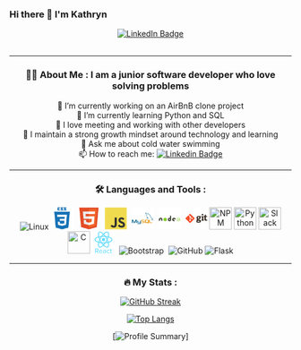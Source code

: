 ### Hi there 👋 I'm Kathryn

<div id="header" align="center">
  <!-- <img src="header.png" /> -->
  <div id="badges">
  <a href="https://www.linkedin.com/in/kathryn-kelly-7b10b3243/">
    <img src="https://img.shields.io/badge/LinkedIn-blue?style=for-the-badge&logo=linkedin&logoColor=white" alt="LinkedIn Badge"/>
  </a>
</div>
<img src="https://komarev.com/ghpvc/?username=Kathryn8&style=flat-square&color=blue" alt=""/>


---

### :woman_technologist: About Me : I am a junior software developer who love solving problems
🔭 I’m currently working on an AirBnB clone project\
🌱 I’m currently learning Python and SQL\
👯 I love meeting and working with other developers\
🤔 I maintain a strong growth mindset around technology and learning\
💬 Ask me about cold water swimming\
📫 How to reach me: [![Linkedin Badge](https://img.shields.io/badge/-Kathryn-blue?style=flat&logo=Linkedin&logoColor=white)](https://www.linkedin.com/in/kathryn-kelly-7b10b3243/)

---

### :hammer_and_wrench: Languages and Tools :
<div>
  <img src="https://cdn.jsdelivr.net/gh/devicons/devicon/icons/linux/linux-original.svg" title="Linux" alt="Linux" width="40" height="40"/>
  <img src="https://github.com/devicons/devicon/blob/master/icons/css3/css3-plain-wordmark.svg"  title="CSS3" alt="CSS" width="40" height="40"/>&nbsp;
  <img src="https://github.com/devicons/devicon/blob/master/icons/html5/html5-original.svg" title="HTML5" alt="HTML" width="40" height="40"/>&nbsp;
  <img src="https://github.com/devicons/devicon/blob/master/icons/javascript/javascript-original.svg" title="JavaScript" alt="JavaScript" width="40" height="40"/>&nbsp;
  <img src="https://github.com/devicons/devicon/blob/master/icons/mysql/mysql-original-wordmark.svg" title="MySQL"  alt="MySQL" width="40" height="40"/>&nbsp;
  <img src="https://github.com/devicons/devicon/blob/master/icons/nodejs/nodejs-original-wordmark.svg" title="NodeJS" alt="NodeJS" width="40" height="40"/>&nbsp;
  <img src="https://github.com/devicons/devicon/blob/master/icons/git/git-original-wordmark.svg" title="Git" **alt="Git" width="40" height="40"/>
  <img src="https://cdn.jsdelivr.net/gh/devicons/devicon/icons/npm/npm-original-wordmark.svg" title="NPM" **alt="NPM i" width="40" height="40"/> 
  <img src="https://cdn.jsdelivr.net/gh/devicons/devicon/icons/python/python-original.svg" title="Python" **alt="Python" width="40" height="40"/>
  <img src="https://cdn.jsdelivr.net/gh/devicons/devicon/icons/slack/slack-original.svg" title="Slack" **alt="Slack" width="40" height="40"/>
 <img src="https://cdn.jsdelivr.net/gh/devicons/devicon/icons/c/c-original.svg" title="C" **alt="C" width="40" height="40"/>
    <img src="https://github.com/devicons/devicon/blob/master/icons/react/react-original-wordmark.svg" title="React" alt="React" width="40" height="40"/>&nbsp;
  <img src="https://cdn.jsdelivr.net/gh/devicons/devicon/icons/bootstrap/bootstrap-original-wordmark.svg" title="Bootstrap" alt="Bootstrap" width="40" height="40"/>&nbsp;
            <img src="https://cdn.jsdelivr.net/gh/devicons/devicon/icons/github/github-original.svg" title="GitHub" alt="GitHub" width="40" height="40"/>
  <img src="https://cdn.jsdelivr.net/gh/devicons/devicon/icons/flask/flask-original.svg" title="Flask" alt="Flask" width="40" height="40"/>
          
</div>

---

### :fire: My Stats : 

[![GitHub Streak](http://github-readme-streak-stats.herokuapp.com?user=Kathryn8&theme=gruvbox)](https://git.io/streak-stats)

[![Top Langs](https://github-readme-stats.vercel.app/api/top-langs/?username=Kathryn8&layout=compact&theme=gruvbox)](https://github.com/anuraghazra/github-readme-stats)

[![Profile Summary](https://github-profile-summary-cards.vercel.app/api/cards/profile-details?username=Kathryn8&theme=gruvbox)]


